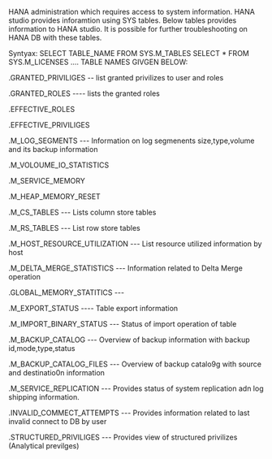 HANA administration which requires access to system information. HANA studio provides inforamtion using SYS tables.
Below tables provides information to HANA studio. It is possible for further troubleshooting on HANA DB with these tables.


Syntyax:
SELECT TABLE_NAME FROM SYS.M_TABLES
SELECT * FROM SYS.M_LICENSES
....
TABLE NAMES GIVGEN BELOW:

.GRANTED_PRIVILIGES -- list granted privilizes to user and roles

.GRANTED_ROLES ---- lists the granted roles

.EFFECTIVE_ROLES

.EFFECTIVE_PRIVILIGES

.M_LOG_SEGMENTS --- Information on log segmenents size,type,volume and its backup information

.M_VOLOUME_IO_STATISTICS

.M_SERVICE_MEMORY

.M_HEAP_MEMORY_RESET

.M_CS_TABLES --- Lists column store tables

.M_RS_TABLES --- List row store tables

.M_HOST_RESOURCE_UTILIZATION --- List resource utilized information by host

.M_DELTA_MERGE_STATISTICS   --- Information related to Delta Merge operation


.GLOBAL_MEMORY_STATITICS --- 

.M_EXPORT_STATUS ---- Table export information

.M_IMPORT_BINARY_STATUS --- Status of import operation of table

.M_BACKUP_CATALOG --- Overview of backup information with backup id,mode,type,status

.M_BACKUP_CATALOG_FILES --- Overview of backup catalo9g with source and destinatio0n information

.M_SERVICE_REPLICATION ---  Provides status of system replication adn log shipping information.

.INVALID_COMMECT_ATTEMPTS --- Provides information related to last invalid connect to DB by user

.STRUCTURED_PRIVILIGES ---  Provides view of structured privilizes (Analytical previlges)

